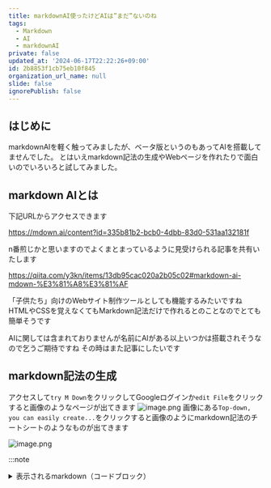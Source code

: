 ```yaml
---
title: markdownAI使ったけどAIは”まだ”ないのね
tags:
  - Markdown
  - AI
  - markdownAI
private: false
updated_at: '2024-06-17T22:22:26+09:00'
id: 2b8853f1cb75eb10f845
organization_url_name: null
slide: false
ignorePublish: false
---
```

## はじめに
markdownAIを軽く触ってみましたが、ベータ版というのもあってAIを搭載してませんでした。
とはいえmarkdown記法の生成やWebページを作れたりで面白いのでいろいろと試してみました。


## markdown AIとは
下記URLからアクセスできます

https://mdown.ai/content?id=335b81b2-bcb0-4dbb-83d0-531aa132181f

n番煎じかと思いますのでよくまとまっているように見受けられる記事を共有いたします

https://qiita.com/y3kn/items/13db95cac020a2b05c02#markdown-ai-mdown-%E3%81%A8%E3%81%AF

「子供たち」向けのWebサイト制作ツールとしても機能するみたいですね
HTMLやCSSを覚えなくてもMarkdown記法だけで作れるとのことなのでとても簡単そうです

AIに関しては含まれておりませんが名前にAIがある以上いつかは搭載されそうなので乞うご期待ですね
その時はまた記事にしたいです

## markdown記法の生成
アクセスして`try M Down`をクリックしてGoogleログインか`edit File`をクリックすると画像のようなページが出てきます
![image.png](https://qiita-image-store.s3.ap-northeast-1.amazonaws.com/0/282722/ca93ef55-f9a8-beae-126d-317cae4f52dc.png)
画像にある`Top-down, you can easily create...`をクリックすると画像のようにmarkdown記法のチートシートのようなものが出てきます

![image.png](https://qiita-image-store.s3.ap-northeast-1.amazonaws.com/0/282722/306ca1a5-2e78-8943-fbe7-b8459f6519fc.png)

:::note 
<details><summary>表示されるmarkdown（コードブロック）</summary>

```markdown
Top-down, you can easily create websites using Markdown. Markdown description is explained below.

# Title1
## Title2
### Title3
#### Title4
##### Title5
###### Title6
text
text2
**Bold**  
*Italic*  


- [ ] a task list item
- [ ] list syntax required
- [ ] normal **formatting**, @mentions, #1234 refs
- [ ] incomplete
- [x] completed
- hogehoge
  - fuga
    - bar
    - [ ] motimot
1. fuba
1. fuba
1. fuba

|table1|table2|table3|
|:--|--:|:--:|
|align left|align right|align center|
|a|b|c|

### Quote
>This is Quote
>This is Quote
>>This is Quote
>>>This is Quote


### Code Block
```JavaScript
// For Debug
printf = function(str){
    window.alert(str);
};
// Add the processing of applications

```
### Horizon
---
### Link
https://ob-g.com/corpo/
[Objective Group](https://ob-g.com/corpo/)
![Logo](https://ob-g.com/obg_staging/wp-content/themes/obg/res/img/03_slider/top.jpg)

```
</details>
:::

画像コードは404になってますね
markdown記法を忘れたらこれを見るのもアリかと思います
よく見るとHTMLコードやjsも書けたりするのでこれでWebサイトを作れるっぽいですね

### Webサイトを作ってみる
下記のアイディアに則ってWebサイトを作ってみます

https://qiita.com/y3kn/items/13db95cac020a2b05c02#%E4%BD%BF%E3%81%A3%E3%81%A6%E3%81%BF%E3%82%8B

>せっかく名前に「AI」が入っていて、将来的にChatGPTを使用するといった記載があるので、ChatGPT(gpt-4o)を使用してダミーサイトを作ってみようと思います！

こちらですね
本記事でもAI機能への期待を込めて今回はChatGPTで作ってみます
こちらのやり取りで題材から考えてもらいました（そこそこに苦戦した形跡があって恥ずかしいですｗ）

https://chatgpt.com/share/4ba72c02-1dbc-4768-8162-683f11a7b416

:::note 
<details><summary>ChatGPTで生成したコード（コードブロック）</summary>

```markdown
<style>
body {
    font-family: 'Arial', sans-serif;
    background-color: #f9f9f9;
    color: #333;
    margin: 0;
    padding: 20px;
}
h1 {
    color: #ff6f61;
    text-align: center;
    font-size: 2.5em;
    margin-bottom: 20px;
}
h2 {
    color: #ff6f61;
    font-size: 1.5em;
    margin-top: 30px;
}
p, li {
    font-size: 1.2em;
}
ul {
    list-style-type: none;
    padding: 0;
}
li::before {
    content: '★';
    color: #ff6f61;
    margin-right: 10px;
}
a {
    color: #ff6f61;
    text-decoration: none;
}
a:hover {
    text-decoration: underline;
}
.contact-info {
    margin-top: 20px;
}
.contact-info strong {
    display: inline-block;
    width: 80px;
}
</style>

# プロフィール

## 名前
t1k2a

## 職業
ソフトウェアエンジニア

## 趣味
- プログラミング
- ゲーム
- 読書
- 旅行

## スキル
- PHP
- JavaScript
- HTML/CSS

## 連絡先
- **X:** [https://x.com/t1k2a](https://x.com/t1k2a)
- **GitHub:** [t1k2a](https://github.com/t1k2a/)
```

## まとめ
AIと書いてあるにもかかわらずAIは使えないのですが、現地点ではmarkdown記法の生成と簡単なWebサイトが書けることがわかりました。子供たち向けというのもあって本当に誰にでもWebサイトが作れる時代になりそうですね。
